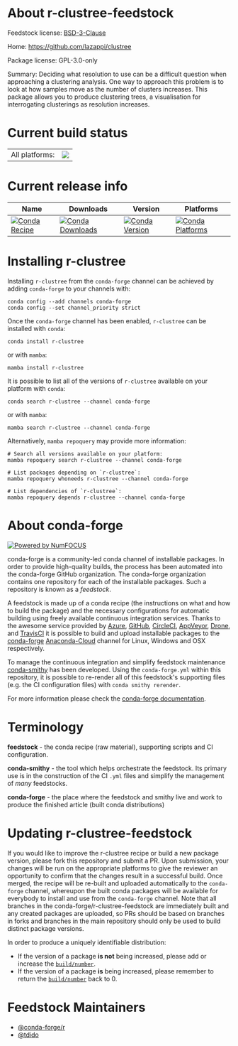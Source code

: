 About r-clustree-feedstock
==========================

Feedstock license: [BSD-3-Clause](https://github.com/conda-forge/r-clustree-feedstock/blob/main/LICENSE.txt)

Home: https://github.com/lazappi/clustree

Package license: GPL-3.0-only

Summary: Deciding what resolution to use can be a difficult question when approaching a clustering analysis. One way to approach this problem is to look at how samples move as the number of clusters increases. This package allows you to produce clustering trees, a visualisation for interrogating clusterings as resolution increases.

Current build status
====================


<table><tr><td>All platforms:</td>
    <td>
      <a href="https://dev.azure.com/conda-forge/feedstock-builds/_build/latest?definitionId=11818&branchName=main">
        <img src="https://dev.azure.com/conda-forge/feedstock-builds/_apis/build/status/r-clustree-feedstock?branchName=main">
      </a>
    </td>
  </tr>
</table>

Current release info
====================

| Name | Downloads | Version | Platforms |
| --- | --- | --- | --- |
| [![Conda Recipe](https://img.shields.io/badge/recipe-r--clustree-green.svg)](https://anaconda.org/conda-forge/r-clustree) | [![Conda Downloads](https://img.shields.io/conda/dn/conda-forge/r-clustree.svg)](https://anaconda.org/conda-forge/r-clustree) | [![Conda Version](https://img.shields.io/conda/vn/conda-forge/r-clustree.svg)](https://anaconda.org/conda-forge/r-clustree) | [![Conda Platforms](https://img.shields.io/conda/pn/conda-forge/r-clustree.svg)](https://anaconda.org/conda-forge/r-clustree) |

Installing r-clustree
=====================

Installing `r-clustree` from the `conda-forge` channel can be achieved by adding `conda-forge` to your channels with:

```
conda config --add channels conda-forge
conda config --set channel_priority strict
```

Once the `conda-forge` channel has been enabled, `r-clustree` can be installed with `conda`:

```
conda install r-clustree
```

or with `mamba`:

```
mamba install r-clustree
```

It is possible to list all of the versions of `r-clustree` available on your platform with `conda`:

```
conda search r-clustree --channel conda-forge
```

or with `mamba`:

```
mamba search r-clustree --channel conda-forge
```

Alternatively, `mamba repoquery` may provide more information:

```
# Search all versions available on your platform:
mamba repoquery search r-clustree --channel conda-forge

# List packages depending on `r-clustree`:
mamba repoquery whoneeds r-clustree --channel conda-forge

# List dependencies of `r-clustree`:
mamba repoquery depends r-clustree --channel conda-forge
```


About conda-forge
=================

[![Powered by
NumFOCUS](https://img.shields.io/badge/powered%20by-NumFOCUS-orange.svg?style=flat&colorA=E1523D&colorB=007D8A)](https://numfocus.org)

conda-forge is a community-led conda channel of installable packages.
In order to provide high-quality builds, the process has been automated into the
conda-forge GitHub organization. The conda-forge organization contains one repository
for each of the installable packages. Such a repository is known as a *feedstock*.

A feedstock is made up of a conda recipe (the instructions on what and how to build
the package) and the necessary configurations for automatic building using freely
available continuous integration services. Thanks to the awesome service provided by
[Azure](https://azure.microsoft.com/en-us/services/devops/), [GitHub](https://github.com/),
[CircleCI](https://circleci.com/), [AppVeyor](https://www.appveyor.com/),
[Drone](https://cloud.drone.io/welcome), and [TravisCI](https://travis-ci.com/)
it is possible to build and upload installable packages to the
[conda-forge](https://anaconda.org/conda-forge) [Anaconda-Cloud](https://anaconda.org/)
channel for Linux, Windows and OSX respectively.

To manage the continuous integration and simplify feedstock maintenance
[conda-smithy](https://github.com/conda-forge/conda-smithy) has been developed.
Using the ``conda-forge.yml`` within this repository, it is possible to re-render all of
this feedstock's supporting files (e.g. the CI configuration files) with ``conda smithy rerender``.

For more information please check the [conda-forge documentation](https://conda-forge.org/docs/).

Terminology
===========

**feedstock** - the conda recipe (raw material), supporting scripts and CI configuration.

**conda-smithy** - the tool which helps orchestrate the feedstock.
                   Its primary use is in the construction of the CI ``.yml`` files
                   and simplify the management of *many* feedstocks.

**conda-forge** - the place where the feedstock and smithy live and work to
                  produce the finished article (built conda distributions)


Updating r-clustree-feedstock
=============================

If you would like to improve the r-clustree recipe or build a new
package version, please fork this repository and submit a PR. Upon submission,
your changes will be run on the appropriate platforms to give the reviewer an
opportunity to confirm that the changes result in a successful build. Once
merged, the recipe will be re-built and uploaded automatically to the
`conda-forge` channel, whereupon the built conda packages will be available for
everybody to install and use from the `conda-forge` channel.
Note that all branches in the conda-forge/r-clustree-feedstock are
immediately built and any created packages are uploaded, so PRs should be based
on branches in forks and branches in the main repository should only be used to
build distinct package versions.

In order to produce a uniquely identifiable distribution:
 * If the version of a package **is not** being increased, please add or increase
   the [``build/number``](https://docs.conda.io/projects/conda-build/en/latest/resources/define-metadata.html#build-number-and-string).
 * If the version of a package **is** being increased, please remember to return
   the [``build/number``](https://docs.conda.io/projects/conda-build/en/latest/resources/define-metadata.html#build-number-and-string)
   back to 0.

Feedstock Maintainers
=====================

* [@conda-forge/r](https://github.com/conda-forge/r/)
* [@tdido](https://github.com/tdido/)

